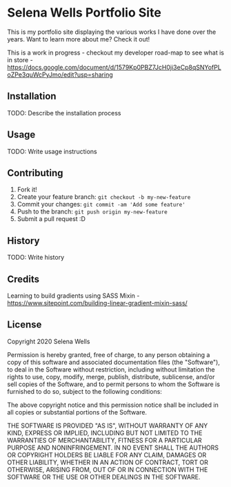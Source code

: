 # Selena Wells Portfolio Site

This is my portfolio site displaying the various works I have done over the years. Want to learn more about me? Check it out!

This is a work in progress - checkout my developer road-map to see what is in store - https://docs.google.com/document/d/1579Kp0PBZ7JcH0ji3eCp8qSNYofPLoZPe3quWcPyJmo/edit?usp=sharing

## Installation

TODO: Describe the installation process

## Usage

TODO: Write usage instructions

## Contributing

1. Fork it!
2. Create your feature branch: `git checkout -b my-new-feature`
3. Commit your changes: `git commit -am 'Add some feature'`
4. Push to the branch: `git push origin my-new-feature`
5. Submit a pull request :D

## History

TODO: Write history

## Credits

Learning to build gradients using SASS Mixin - https://www.sitepoint.com/building-linear-gradient-mixin-sass/

## License

Copyright 2020 Selena Wells

Permission is hereby granted, free of charge, to any person obtaining a copy of this software and associated documentation files (the "Software"), to deal in the Software without restriction, including without limitation the rights to use, copy, modify, merge, publish, distribute, sublicense, and/or sell copies of the Software, and to permit persons to whom the Software is furnished to do so, subject to the following conditions:

The above copyright notice and this permission notice shall be included in all copies or substantial portions of the Software.

THE SOFTWARE IS PROVIDED "AS IS", WITHOUT WARRANTY OF ANY KIND, EXPRESS OR IMPLIED, INCLUDING BUT NOT LIMITED TO THE WARRANTIES OF MERCHANTABILITY, FITNESS FOR A PARTICULAR PURPOSE AND NONINFRINGEMENT. IN NO EVENT SHALL THE AUTHORS OR COPYRIGHT HOLDERS BE LIABLE FOR ANY CLAIM, DAMAGES OR OTHER LIABILITY, WHETHER IN AN ACTION OF CONTRACT, TORT OR OTHERWISE, ARISING FROM, OUT OF OR IN CONNECTION WITH THE SOFTWARE OR THE USE OR OTHER DEALINGS IN THE SOFTWARE.


